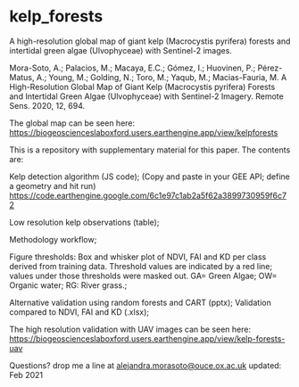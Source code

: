 # kelp_forests

A high-resolution global map of giant kelp (Macrocystis pyrifera) forests and intertidal green algae (Ulvophyceae) with Sentinel-2 images.


Mora-Soto, A.; Palacios, M.; Macaya, E.C.; Gómez, I.; Huovinen, P.; Pérez-Matus, A.; Young, M.; Golding, N.; Toro, M.; Yaqub, M.; Macias-Fauria, M. A High-Resolution Global Map of Giant Kelp (Macrocystis pyrifera) Forests and Intertidal Green Algae (Ulvophyceae) with Sentinel-2 Imagery. Remote Sens. 2020, 12, 694.

The global map can be seen here: 
https://biogeoscienceslaboxford.users.earthengine.app/view/kelpforests

This is a repository with supplementary material for this paper. The contents are: 



Kelp detection algorithm (JS code); (Copy and paste in your GEE API; define a geometry and hit run)
https://code.earthengine.google.com/6c1e97c1ab2a5f62a3899730959f6c72

Low resolution kelp observations (table);

Methodology workflow; 

Figure thresholds: Box and whisker plot of NDVI, FAI and KD per class derived from training data. Threshold values are indicated by a red line; values under those thresholds were masked out. GA= Green Algae; OW= Organic water; RG: River grass.; 

Alternative validation using random forests and CART (pptx); Validation compared to NDVI, FAI and KD (.xlsx); 

The high resolution validation with UAV images can be seen here: 
https://biogeoscienceslaboxford.users.earthengine.app/view/kelp-forests-uav

Questions? drop me a line at alejandra.morasoto@ouce.ox.ac.uk
updated: Feb 2021
